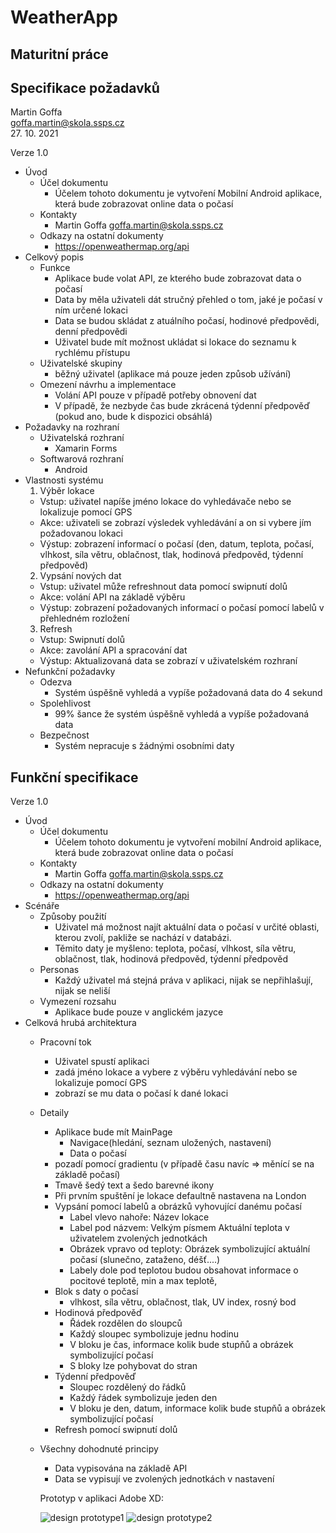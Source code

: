 # WeatherApp
## Maturitní práce

## Specifikace požadavků

Martin Goffa <br/>
goffa.martin@skola.ssps.cz <br/>
27. 10. 2021

Verze 1.0

* Úvod
  * Účel dokumentu
    * Účelem tohoto dokumentu je vytvoření Mobilní Android aplikace, která bude zobrazovat online data o počasí
  * Kontakty
    * Martin Goffa goffa.martin@skola.ssps.cz
  * Odkazy na ostatní dokumenty
    * https://openweathermap.org/api
* Celkový popis
  * Funkce
    * Aplikace bude volat API, ze kterého bude zobrazovat data o počasí
    * Data by měla uživateli dát stručný přehled o tom, jaké je počasí v ním určené lokaci
    * Data se budou skládat z atuálního počasí, hodinové předpovědi, denní předpovědi
    * Uživatel bude mít možnost ukládat si lokace do seznamu k rychlému přístupu
  * Uživatelské skupiny
    * běžný uživatel (aplikace má pouze jeden způsob užívání)
  * Omezení návrhu a implementace   
    * Volání API pouze v případě potřeby obnovení dat
    * V případě, že nezbyde čas bude zkrácená týdenní předpověď (pokud ano, bude k dispozici obsáhlá)
* Požadavky na rozhraní
  * Uživatelská rozhraní 
    * Xamarin Forms
  * Softwarová rozhraní 
    * Android
* Vlastnosti systému
  1. Výběr lokace
    * Vstup: uživatel napíše jméno lokace do vyhledávače nebo se lokalizuje pomocí GPS
    * Akce: uživateli se zobrazí výsledek vyhledávání a on si vybere jím požadovanou lokaci
    * Výstup: zobrazení informací o počasí (den, datum, teplota, počasí, vlhkost, síla větru, oblačnost, tlak, hodinová předpověd, týdenní předpověd)
  2. Vypsání nových dat
    * Vstup: uživatel může refreshnout data pomocí swipnutí dolů
    * Akce: volání API na základě výběru
    * Výstup: zobrazení požadovaných informací o počasí pomocí labelů v přehledném rozložení
  3. Refresh
    * Vstup: Swipnutí dolů
    * Akce: zavolání API a spracování dat
    * Výstup: Aktualizovaná data se zobrazí v uživatelském rozhraní  
* Nefunkční požadavky
    * Odezva
      * Systém úspěšně vyhledá a vypíše požadovaná data do 4 sekund
    * Spolehlivost
      * 99% šance že systém úspěšně vyhledá a vypíše požadovaná data 
    * Bezpečnost
      * Systém nepracuje s žádnými osobními daty

## Funkční specifikace

Verze 1.0

* Úvod
  * Účel dokumentu
    * Účelem tohoto dokumentu je vytvoření mobilní Android aplikace, která bude zobrazovat online data o počasí
  * Kontakty
    * Martin Goffa goffa.martin@skola.ssps.cz
  * Odkazy na ostatní dokumenty
    * https://openweathermap.org/api
* Scénáře
  * Způsoby použití
    * Uživatel má možnost najít aktuální data o počasí v určité oblasti, kterou zvolí, pakliže se nachází v databázi.
    * Těmito daty je myšleno: teplota, počasí, vlhkost, síla větru, oblačnost, tlak, hodinová předpověd, týdenní předpověd  
  * Personas
    * Každý uživatel má stejná práva v aplikaci, nijak se nepřihlašují, nijak se neliší 
  * Vymezení rozsahu
    * Aplikace bude pouze v anglickém jazyce
* Celková hrubá architektura
  * Pracovní tok
    * Uživatel spustí aplikaci
    * zadá jméno lokace a vybere z výběru vyhledávání nebo se lokalizuje pomocí GPS
    * zobrazí se mu data o počasí k dané lokaci
  * Detaily
    * Aplikace bude mít MainPage
      * Navigace(hledání, seznam uložených, nastavení)
      * Data o počasí
    * pozadí pomocí gradientu (v případě času navíc => měnící se na základě počasí)
    * Tmavě šedý text a šedo barevné ikony
    * Při prvním spuštění je lokace defaultně nastavena na London
    * Vypsání pomocí labelů a obrázků vyhovující danému počasí
      * Label vlevo nahoře: Název lokace
      * Label pod názvem: Velkým písmem Aktuální teplota v uživatelem zvolených jednotkách
      * Obrázek vpravo od teploty: Obrázek symbolizující aktuální počasí (slunečno, zataženo, déšť....)
      * Labely dole pod teplotou budou obsahovat informace o pocitové teplotě, min a max teplotě, 
    * Blok s daty o počasí
      * vlhkost, síla větru, oblačnost, tlak, UV index, rosný bod
    * Hodinová předpověď 
      * Řádek rozdělen do sloupců
      * Každý sloupec symbolizuje jednu hodinu
      * V bloku je čas, informace kolik bude stupňů a obrázek symbolizující počasí 
      * S bloky lze pohybovat do stran
    * Týdenní předpověď 
      * Sloupec rozdělený do řádků
      * Každý řádek symbolizuje jeden den
      * V bloku je den, datum, informace kolik bude stupňů a obrázek symbolizující počasí
    * Refresh pomocí swipnutí dolů
  * Všechny dohodnuté principy 
    * Data vypisována na základě API 
    * Data se vypisují ve zvolených jednotkách v nastavení
    
    Prototyp v aplikaci Adobe XD:
    
    ![design prototype1](https://github.com/goffamartin/WeatherApp/blob/7bc7cba7376aee6561628e130da1c1d8988c3039/WeatherApp_Prototype1.png)
    ![design prototype2](https://github.com/goffamartin/WeatherApp/blob/7bc7cba7376aee6561628e130da1c1d8988c3039/WeatherApp_Prototype2.png)
    
